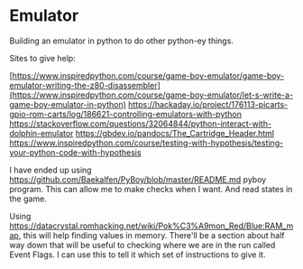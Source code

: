 # Emulator
Building an emulator in python to do other python-ey things.

Sites to give help:

[https://www.inspiredpython.com/course/game-boy-emulator/game-boy-emulator-writing-the-z80-disassembler](https://www.inspiredpython.com/course/game-boy-emulator/let-s-write-a-game-boy-emulator-in-python)
https://hackaday.io/project/176113-picarts-gpio-rom-carts/log/186621-controlling-emulators-with-python
https://stackoverflow.com/questions/32064844/python-interact-with-dolphin-emulator
https://gbdev.io/pandocs/The_Cartridge_Header.html
https://www.inspiredpython.com/course/testing-with-hypothesis/testing-your-python-code-with-hypothesis


I have ended up using https://github.com/Baekalfen/PyBoy/blob/master/README.md pyboy program.  This can allow me to make checks when I want.  And read states in the game.

Using https://datacrystal.romhacking.net/wiki/Pok%C3%A9mon_Red/Blue:RAM_map, this will help finding values in memory.  There'll be a section about half way down that will be useful to checking where we are in the run called Event Flags.  I can use this to tell it which set of instructions to give it.
